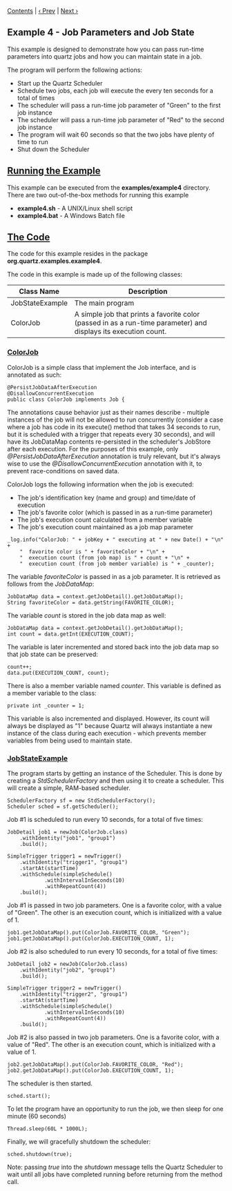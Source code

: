 
<div class="secNavPanel">
          <a href="index.md">Contents</a> |
	  <a href="Example3.md">&lsaquo;&nbsp;Prev</a> |
          <a href="Example5.md">Next&nbsp;&rsaquo;</a>
</div>

## Example 4 - Job Parameters and Job State

This example is designed to demonstrate how you can pass run-time parameters into quartz jobs and how you can maintain state in a job.

The program will perform the following actions:


+ Start up the Quartz Scheduler
+ Schedule two jobs, each job will execute the every ten seconds for a total of times
+ The scheduler will pass a run-time job parameter of "Green" to the first job instance
+ The scheduler will pass a run-time job parameter of "Red" to the second job instance
+ The program will wait 60 seconds so that the two jobs have plenty of time to run
+ Shut down the Scheduler




## [Running the Example](#Example4-RunningtheExample)
This example can be executed from the **examples/example4** directory.   There are two out-of-the-box methods for running this example


+ **example4.sh** - A UNIX/Linux shell script
+ **example4.bat** - A Windows Batch file



## [The Code](#Example4-TheCode)

The code for this example resides in the package **org.quartz.examples.example4**.   

The code in this example is made up of the following classes:

<table><thead>
<tr>
<th> Class Name </th>
<th> Description</th>
</tr>
</thead>

<tbody>
<tr>
<td> JobStateExample </td>
<td> The main program</td>
</tr>
<tr>
<td> ColorJob </td>
<td> A simple job that prints a favorite color (passed in as a run-time parameter) and displays its execution count.</td>
</tr>
</tbody></table>

### [ColorJob](#Example4-ColorJob)

ColorJob is a simple class that implement the Job interface, and is annotated as such:

<pre class="prettyprint highlight"><code class="language-java" data-lang="java">@PersistJobDataAfterExecution
@DisallowConcurrentExecution
public class ColorJob implements Job {
</code></pre>


The annotations cause behavior just as their names describe - multiple instances of the job will not be allowed to
run concurrently (consider a case where a job has code in its execute() method that takes 34 seconds to run, but it is
scheduled with a trigger that repeats every 30 seconds), and will have its JobDataMap contents re-persisted in the
scheduler's JobStore after each execution.  For the purposes of this example, only *@PersistJobDataAfterExecution*
annotation is truly relevant, but it's always wise to use the *@DisallowConcurrentExecution* annotation with
it, to prevent race-conditions on saved data.

ColorJob logs the following information when the job is executed:


+ The job's identification key (name and group) and time/date of execution
+ The job's favorite color (which is passed in as a run-time parameter)
+ The job's execution count calculated from a member variable
+ The job's execution count maintained as a job map parameter




<pre class="prettyprint highlight"><code class="language-java" data-lang="java">_log.info("ColorJob: " + jobKey + " executing at " + new Date() + "\n" +
    "  favorite color is " + favoriteColor + "\n" +
    "  execution count (from job map) is " + count + "\n" +
    "  execution count (from job member variable) is " + _counter);
</code></pre>


The variable *favoriteColor* is passed in as a job parameter.  It is retrieved as follows from the *JobDataMap*:


<pre class="prettyprint highlight"><code class="language-java" data-lang="java">JobDataMap data = context.getJobDetail().getJobDataMap();
String favoriteColor = data.getString(FAVORITE_COLOR);
</code></pre>


The variable *count* is stored in the job data map as well:


<pre class="prettyprint highlight"><code class="language-java" data-lang="java">JobDataMap data = context.getJobDetail().getJobDataMap();
int count = data.getInt(EXECUTION_COUNT);
</code></pre>


The variable is later incremented and stored back into the job data map so that job state can be preserved:


<pre class="prettyprint highlight"><code class="language-java" data-lang="java">count++;
data.put(EXECUTION_COUNT, count);
</code></pre>


There is also a member variable named *counter*.   This variable is defined as a member variable to the class:


<pre class="prettyprint highlight"><code class="language-java" data-lang="java">private int _counter = 1;
</code></pre>


This variable is also incremented and displayed.  However, its count will always be displayed as "1" because Quartz will always instantiate a new instance of the class during each execution - which prevents member variables from being used to maintain state.

### [JobStateExample ](#Example4-JobStateExample)
The program starts by getting an instance of the Scheduler.  This is done by creating a *StdSchedulerFactory* and then using it to create a scheduler.   This will create a simple, RAM-based scheduler.


<pre class="prettyprint highlight"><code class="language-java" data-lang="java">SchedulerFactory sf = new StdSchedulerFactory();
Scheduler sched = sf.getScheduler();
</code></pre>


Job #1 is scheduled to run every 10 seconds, for a total of five times:

<pre class="prettyprint highlight"><code class="language-java" data-lang="java">JobDetail job1 = newJob(ColorJob.class)
    .withIdentity("job1", "group1")
    .build();

SimpleTrigger trigger1 = newTrigger()
    .withIdentity("trigger1", "group1")
    .startAt(startTime)
    .withSchedule(simpleSchedule()
            .withIntervalInSeconds(10)
            .withRepeatCount(4))
    .build();
</code></pre>


Job #1 is passed in two job parameters.   One is a favorite color, with a value of "Green".  The other is an execution count, which is initialized with a value of 1.

<pre class="prettyprint highlight"><code class="language-java" data-lang="java">job1.getJobDataMap().put(ColorJob.FAVORITE_COLOR, "Green");
job1.getJobDataMap().put(ColorJob.EXECUTION_COUNT, 1);
</code></pre>


Job #2 is also scheduled to run every 10 seconds, for a total of five times:

<pre class="prettyprint highlight"><code class="language-java" data-lang="java">JobDetail job2 = newJob(ColorJob.class)
    .withIdentity("job2", "group1")
    .build();

SimpleTrigger trigger2 = newTrigger()
    .withIdentity("trigger2", "group1")
    .startAt(startTime)
    .withSchedule(simpleSchedule()
            .withIntervalInSeconds(10)
            .withRepeatCount(4))
    .build();
</code></pre>


Job #2 is also passed in two job parameters.   One is a favorite color, with a value of "Red".  The other is an execution count, which is initialized with a value of 1.

<pre class="prettyprint highlight"><code class="language-java" data-lang="java">job2.getJobDataMap().put(ColorJob.FAVORITE_COLOR, "Red");
job2.getJobDataMap().put(ColorJob.EXECUTION_COUNT, 1);
</code></pre>



The scheduler is then started.


<pre class="prettyprint highlight"><code class="language-java" data-lang="java">sched.start();
</code></pre>


To let the program have an opportunity to run the job, we then sleep for one minute (60 seconds)

<pre class="prettyprint highlight"><code class="language-java" data-lang="java">Thread.sleep(60L * 1000L);
</code></pre>


Finally, we will gracefully shutdown the scheduler:

<pre class="prettyprint highlight"><code class="language-java" data-lang="java">sched.shutdown(true);
</code></pre>


Note:  passing *true* into the *shutdown* message tells the Quartz Scheduler to wait until all jobs have completed running before returning from the method call.
